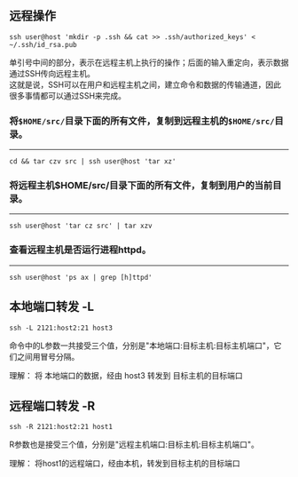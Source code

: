 
## 远程操作
    ssh user@host 'mkdir -p .ssh && cat >> .ssh/authorized_keys' < ~/.ssh/id_rsa.pub

单引号中间的部分，表示在远程主机上执行的操作；后面的输入重定向，表示数据通过SSH传向远程主机。  
这就是说，SSH可以在用户和远程主机之间，建立命令和数据的传输通道，因此很多事情都可以通过SSH来完成。

### 将`$HOME/src/`目录下面的所有文件，复制到远程主机的`$HOME/src/`目录。
---
    cd && tar czv src | ssh user@host 'tar xz'


### 将远程主机$HOME/src/目录下面的所有文件，复制到用户的当前目录。
---
    ssh user@host 'tar cz src' | tar xzv

### 查看远程主机是否运行进程httpd。
---
    ssh user@host 'ps ax | grep [h]ttpd'

## 本地端口转发 -L
    ssh -L 2121:host2:21 host3
命令中的L参数一共接受三个值，分别是"本地端口:目标主机:目标主机端口"，它们之间用冒号分隔。

理解： 将 本地端口的数据，经由 host3 转发到 目标主机的目标端口

## 远程端口转发 -R
    ssh -R 2121:host2:21 host1
R参数也是接受三个值，分别是"远程主机端口:目标主机:目标主机端口"。

理解： 将host1的远程端口，经由本机，转发到目标主机的目标端口

